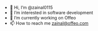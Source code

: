- 👋 Hi, I’m @zainal0115
- 👀 I’m interested in software development
- 🌱 I’m currently working on Offeo
- 📫 How to reach me zainal@offeo.com

<!---
zainal0115/zainal0115 is a ✨ special ✨ repository because its `README.md` (this file) appears on your GitHub profile.
You can click the Preview link to take a look at your changes.
--->
